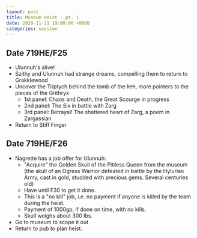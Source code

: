 ```yaml
---
layout: post
title: Museum Heist - pt. 1
date: 2020-11-21 19:00:00 +0000
categories: session
---
```


## Date 719HE/F25

- Ulunnuh's alive!
- Szithy and Ulunnuh had strange dreams, compelling them to return to
  Grakklewood
- Uncover the Triptych behind the tomb of the ~~lich~~, more pointers to the
  pieces of the Grithryx
  - 1st panel: Chaos and Death, the Great Scourge in progress
  - 2nd panel: The Six in battle with Zarg
  - 3rd panel: Betrayal! The shattered heart of Zarg, a poem in Zargassian
- Return to Stiff Finger

## Date 719HE/F26

- Nagrette has a job offer for Ulunnuh:
  - "Acquire" the Golden Skull of the Pitiless Queen from the museum (the skull
    of an Ogress Warrior defeated in battle by the Hylurian Army, cast in gold,
    studded with precious gems. Several centuries old)
  - Have until F30 to get it done.
  - This is a "no kill" job, i.e. no payment if anyone is killed by the team
    during the heist.
  - Payment of 1000gp, if done on time, with no kills.
  - Skull weighs about 300 lbs.
- Go to museum to scope it out
- Return to pub to plan heist.
